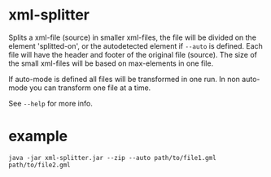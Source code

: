 # xml-splitter

Splits a xml-file (source) in smaller xml-files, the file will be divided on the element 'splitted-on', or the autodetected element if `--auto` is defined. 
Each file will have the header and footer of the original file (source).
The size of the small xml-files will be based on max-elements in one file.

If auto-mode is defined all files will be transformed in one run. In non auto-mode you can transform one file at a time.

See `--help` for more info.

# example
`java -jar xml-splitter.jar --zip --auto path/to/file1.gml path/to/file2.gml`
